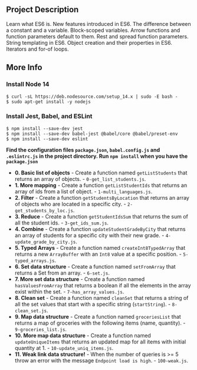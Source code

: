 ## Project Description
Learn what ES6 is.
New features introduced in ES6.
The difference between a constant and a variable.
Block-scoped variables.
Arrow functions and function parameters default to them.
Rest and spread function parameters.
String templating in ES6.
Object creation and their properties in ES6.
Iterators and for-of loops.

## More Info
### Install Node 14
```
$ curl -sL https://deb.nodesource.com/setup_14.x | sudo -E bash -
$ sudo apt-get install -y nodejs
```

### Install Jest, Babel, and ESLint
```
$ npm install --save-dev jest
$ npm install --save-dev babel-jest @babel/core @babel/preset-env
$ npm install --save-dev eslint
```

**Find the configuration files `package.json`, `babel.config.js` and `.eslintrc.js` in the project directory. Run `npm install` when you have the `package.json`**


* **0. Basic list of objects** - Create a function named `getListStudents` that returns an array of objects. - `0-get_list_students.js`.
* **1. More mapping** - Create a function `getListStudentIds` that returns an array of ids from a list of object. - `1-multi_languages.js`.
* **2. Filter** - Create a function `getStudentsByLocation` that returns an array of objects who are located in a specific city. - `2-get_students_by_loc.js`.
* **3. Reduce** - Create a function `getStudentIdsSum` that returns the sum of all the student ids. - `3-get_ids_sum.js`.
* **4. Combine** - Create a function `updateStudentGradeByCity` that returns an array of students for a specific city with their new grade. - `4-update_grade_by_city.js`.
* **5. Typed Arrays** - Create a function named `createInt8TypedArray` that returns a new `ArrayBuffer` with an `Int8` value at a specific position. - `5-typed_arrays.js`.
* **6. Set data structure** - Create a function named `setFromArray` that returns a Set from an array. - `6-set.js`.
* **7. More set data structure** - Create a function named `hasValuesFromArray` that returns a boolean if all the elements in the array exist within the set. - `7-has_array_values.js`.
* **8. Clean set** - Create a function named `cleanSet` that returns a string of all the set values that start with a specific string (`startString`). - `8-clean_set.js`.
* **9. Map data structure** - Create a function named `groceriesList` that returns a map of groceries with the following items (name, quantity). - `9-groceries_list.js`.
* **10. More map data structure** - Create a function named `updateUniqueItems` that returns an updated map for all items with initial quantity at 1. - `10-update_uniq_items.js`.
* **11. Weak link data structure!** - When the number of queries is >= 5 throw an error with the message `Endpoint load is high`. - `100-weak.js`.

